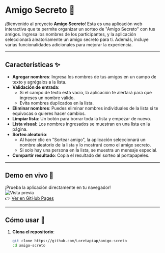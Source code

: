 # Amigo Secreto 🎁

¡Bienvenido al proyecto **Amigo Secreto**! Esta es una aplicación web interactiva que te permite organizar un sorteo de "Amigo Secreto" con tus amigos. Ingresa los nombres de los participantes, y la aplicación seleccionará aleatoriamente un amigo secreto para ti. Además, incluye varias funcionalidades adicionales para mejorar la experiencia.

---

## Características ✨

- **Agregar nombres**: Ingresa los nombres de tus amigos en un campo de texto y agrégalos a la lista.
- **Validación de entrada**: 
  - Si el campo de texto está vacío, la aplicación te alertará para que ingreses un nombre válido.
  - Evita nombres duplicados en la lista.
- **Eliminar nombres**: Puedes eliminar nombres individuales de la lista si te equivocas o quieres hacer cambios.
- **Limpiar lista**: Un botón para borrar toda la lista y empezar de nuevo.
- **Lista visual**: Los nombres ingresados se muestran en una lista en la página.
- **Sorteo aleatorio**: 
  - Al hacer clic en "Sortear amigo", la aplicación seleccionará un nombre aleatorio de la lista y lo mostrará como el amigo secreto.
  - Si solo hay una persona en la lista, se muestra un mensaje especial.
- **Compartir resultado**: Copia el resultado del sorteo al portapapeles.

---

## Demo en vivo 🚀

¡Prueba la aplicación directamente en tu navegador!  
![Vista previa](https://loretapiap.github.io/amigo-screto/assets/captura.png)  
👉 [Ver en GitHub Pages](https://loretapiap.github.io/amigo-screto/)

---

## Cómo usar 🚀

1. **Clona el repositorio**:
   ```bash
   git clone https://github.com/Loretapiap/amigo-screto
   cd amigo-screto